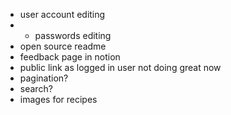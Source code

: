 - user account editing
- - passwords editing
- open source readme
- feedback page in notion
- public link as logged in user not doing great now
- pagination?
- search?
- images for recipes